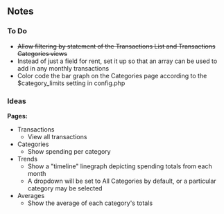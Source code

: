 ## Notes

### To Do

- <s>Allow filtering by statement of the Transactions List and Transactions Categories views</s>
- Instead of just a field for rent, set it up so that an array can be used to add in any monthly transactions
- Color code the bar graph on the Categories page according to the $category_limits setting in config.php

### Ideas

**Pages:**

- Transactions
    - View all transactions
- Categories
    - Show spending per category
- Trends
    - Show a "timeline" linegraph depicting spending totals from each month
    - A dropdown will be set to All Categories by default, or a particular category may be selected
- Averages
    - Show the average of each category's totals
